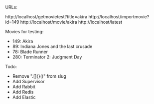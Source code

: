 URLs:

http://localhost/getmovietest?title=akira
http://localhost/importmovie?id=149
http://localhost/movie/akira
http://localhost/latest

Movies for testing:

- 149: Akira
- 89: Indiana Jones and the last crusade
- 78: Blade Runner
- 280: Terminator 2: Judgment Day

Todo:
- Remove ".[]{}()" from slug
- Add Supervisor
- Add Rabbit
- Add Redis
- Add Elastic
